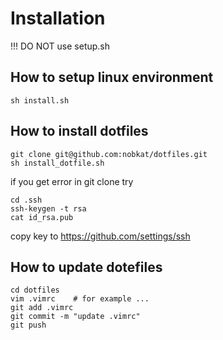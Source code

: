 # Installation

!!! DO NOT use setup.sh

## How to setup linux environment 

```shell
sh install.sh
```


## How to install dotfiles

```shell
git clone git@github.com:nobkat/dotfiles.git
sh install_dotfile.sh
```

if you get error in git clone try

```shell
cd .ssh
ssh-keygen -t rsa
cat id_rsa.pub
```

copy key to https://github.com/settings/ssh

## How to update dotefiles

```shell
cd dotfiles
vim .vimrc    # for example ...
git add .vimrc
git commit -m "update .vimrc"
git push
```






